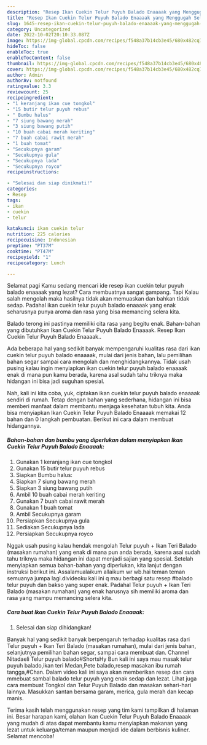```yaml
---
description: "Resep Ikan Cuekin Telur Puyuh Balado Enaaaak yang Menggugah Selera, Buat Buka Puasa Enak Banget"
title: "Resep Ikan Cuekin Telur Puyuh Balado Enaaaak yang Menggugah Selera, Buat Buka Puasa Enak Banget"
slug: 1645-resep-ikan-cuekin-telur-puyuh-balado-enaaaak-yang-menggugah-selera-buat-buka-puasa-enak-banget
category: Uncategorized
date: 2022-10-02T20:10:33.087Z
image: https://img-global.cpcdn.com/recipes/f548a37b14cb3e45/680x482cq70/ikan-cuekin-telur-puyuh-balado-enaaaak-foto-resep-utama.jpg
hideToc: false
enableToc: true
enableTocContent: false
thumbnail: https://img-global.cpcdn.com/recipes/f548a37b14cb3e45/680x482cq70/ikan-cuekin-telur-puyuh-balado-enaaaak-foto-resep-utama.jpg
cover: https://img-global.cpcdn.com/recipes/f548a37b14cb3e45/680x482cq70/ikan-cuekin-telur-puyuh-balado-enaaaak-foto-resep-utama.jpg
author: Admin
authorAv: notfound
ratingvalue: 3.3
reviewcount: 25
recipeingredient:
- "1 keranjang ikan cue tongkol"
- "15 butir telur puyuh rebus"
- " Bumbu halus"
- "7 siung bawang merah"
- "3 siung bawang putih"
- "10 buah cabai merah keriting"
- "7 buah cabai rawit merah"
- "1 buah tomat"
- "Secukupnya garam"
- "Secukupnya gula"
- "Secukupnya lada"
- "Secukupnya royco"
recipeinstructions:

- "Selesai dan siap dinikmati!"
categories:
- Resep
tags:
- ikan
- cuekin
- telur

katakunci: ikan cuekin telur 
nutrition: 225 calories
recipecuisine: Indonesian
preptime: "PT37M"
cooktime: "PT47M"
recipeyield: "1"
recipecategory: Lunch

---
```



Selamat pagi Kamu sedang mencari ide resep ikan cuekin telur puyuh balado enaaaak yang lezat? Cara membuatnya sangat gampang. Tapi Kalau salah mengolah maka hasilnya tidak akan memuaskan dan bahkan tidak sedap. Padahal ikan cuekin telur puyuh balado enaaaak yang enak seharusnya punya aroma dan rasa yang bisa memancing selera kita.


Balado terong ini pastinya memiliki cita rasa yang begitu enak. Bahan-bahan yang dibutuhkan Ikan Cuekin Telur Puyuh Balado Enaaaak. Resep Ikan Cuekin Telur Puyuh Balado Enaaaak..

Ada beberapa hal yang sedikit banyak mempengaruhi kualitas rasa dari ikan cuekin telur puyuh balado enaaaak, mulai dari jenis bahan, lalu pemilihan bahan segar sampai cara mengolah dan menghidangkannya. Tidak usah pusing kalau ingin menyiapkan ikan cuekin telur puyuh balado enaaaak enak di mana pun kamu berada, karena asal sudah tahu triknya maka hidangan ini bisa jadi suguhan spesial.


Nah, kali ini kita coba, yuk, ciptakan ikan cuekin telur puyuh balado enaaaak sendiri di rumah. Tetap dengan bahan yang sederhana, hidangan ini bisa memberi manfaat dalam membantu menjaga kesehatan tubuh kita. Anda bisa menyiapkan Ikan Cuekin Telur Puyuh Balado Enaaaak memakai 12 bahan dan 0 langkah pembuatan. Berikut ini cara dalam membuat hidangannya.

<!--inarticleads1-->

##### Bahan-bahan dan bumbu yang diperlukan dalam menyiapkan Ikan Cuekin Telur Puyuh Balado Enaaaak:

1. Gunakan 1 keranjang ikan cue tongkol
1. Gunakan 15 butir telur puyuh rebus
1. Siapkan  Bumbu halus:
1. Siapkan 7 siung bawang merah
1. Siapkan 3 siung bawang putih
1. Ambil 10 buah cabai merah keriting
1. Gunakan 7 buah cabai rawit merah
1. Gunakan 1 buah tomat
1. Ambil Secukupnya garam
1. Persiapkan Secukupnya gula
1. Sediakan Secukupnya lada
1. Persiapkan Secukupnya royco


Nggak usah pusing kalau hendak mengolah Telur puyuh + Ikan Teri Balado (masakan rumahan) yang enak di mana pun anda berada, karena asal sudah tahu triknya maka hidangan ini dapat menjadi sajian yang spesial. Setelah menyiapkan semua bahan-bahan yang diperlukan, kita lanjut dengan instruksi berikut ini. Assalamualaikum allaikum wr wb.hai teman teman semuanya jumpa lagi.divideoku kali ini q mau berbagi satu resep #balado telur puyuh dan bakso yang super enak. Padahal Telur puyuh + Ikan Teri Balado (masakan rumahan) yang enak harusnya sih memiliki aroma dan rasa yang mampu memancing selera kita. 

<!--inarticleads2-->

##### Cara buat Ikan Cuekin Telur Puyuh Balado Enaaaak:


1. Selesai dan siap dihidangkan!

Banyak hal yang sedikit banyak berpengaruh terhadap kualitas rasa dari Telur puyuh + Ikan Teri Balado (masakan rumahan), mulai dari jenis bahan, selanjutnya pemilihan bahan segar, sampai cara membuat dan. Channel Nitadaeli Telur puyuh balado#ShortsHy Bun kali ini saya mau masak telur puyuh balado,ikan teri Medan,Pete balado,resep masakan ibu rumah tangga,#Chan. Dalam video kali ini saya akan memberikan resep dan cara mmebuat sambal balado telur puyuh yang enak sedap dan lezat. Lihat juga cara membuat Tongkol dan Telur Puyuh Balado dan masakan sehari-hari lainnya. Masukkan santan bersama garam, merica, gula merah dan kecap manis. 

Terima kasih telah menggunakan resep yang tim kami tampilkan di halaman ini. Besar harapan kami, olahan Ikan Cuekin Telur Puyuh Balado Enaaaak yang mudah di atas dapat membantu kamu menyiapkan makanan yang lezat untuk keluarga/teman maupun menjadi ide dalam berbisnis kuliner. Selamat mencoba!
